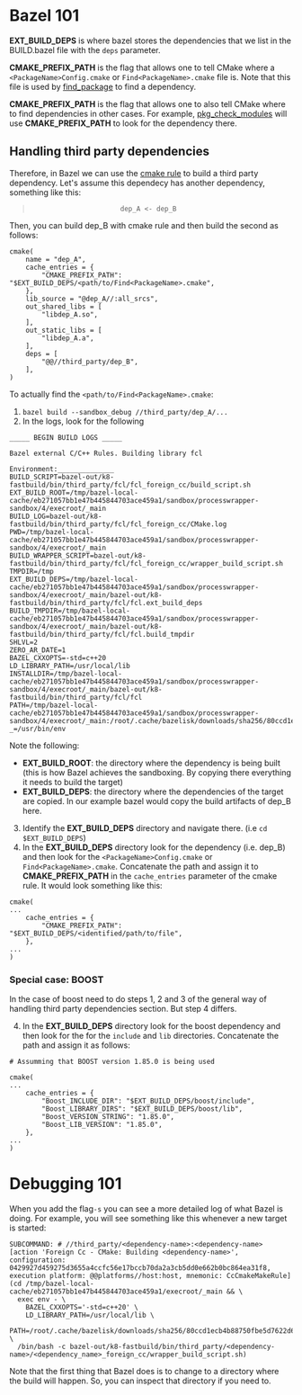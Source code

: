# Bazel 101

**EXT_BUILD_DEPS** is where bazel stores the dependencies that we list in the BUILD.bazel file with the `deps` parameter.

**CMAKE_PREFIX_PATH** is the flag that allows one to tell CMake where a `<PackageName>Config.cmake` or `Find<PackageName>.cmake` file is. Note that this file is used by [find_package](https://cmake.org/cmake/help/latest/command/find_package.html) to find a dependency. 

**CMAKE_PREFIX_PATH** is the flag that allows one to also tell CMake where to find dependencies in other cases. For example,  [pkg_check_modules](https://cmake.org/cmake/help/latest/module/FindPkgConfig.html) will use **CMAKE_PREFIX_PATH** to look for the dependency there.

## Handling third party dependencies

Therefore, in Bazel we can use the [cmake rule](https://github.com/bazel-contrib/rules_foreign_cc/blob/main/docs/README.md#cmake) to build a third party dependency. Let's assume this dependecy has another dependency, something like this:

> 							dep_A <- dep_B

Then, you can build dep_B with cmake rule and then build the second as follows:

```bazel
cmake(
    name = "dep_A",
    cache_entries = {
        "CMAKE_PREFIX_PATH": "$EXT_BUILD_DEPS/<path/to/Find<PackageName>.cmake",
    },
    lib_source = "@dep_A//:all_srcs",
    out_shared_libs = [
        "libdep_A.so",
    ],
    out_static_libs = [
        "libdep_A.a",
    ],
    deps = [
        "@@//third_party/dep_B",
    ],
)
```

To actually find the `<path/to/Find<PackageName>.cmake`:

1. `bazel build --sandbox_debug //third_party/dep_A/...`
2. In the logs, look for the following 

```shell
_____ BEGIN BUILD LOGS _____

Bazel external C/C++ Rules. Building library fcl

Environment:______________
BUILD_SCRIPT=bazel-out/k8-fastbuild/bin/third_party/fcl/fcl_foreign_cc/build_script.sh
EXT_BUILD_ROOT=/tmp/bazel-local-cache/eb271057bb1e47b445844703ace459a1/sandbox/processwrapper-sandbox/4/execroot/_main
BUILD_LOG=bazel-out/k8-fastbuild/bin/third_party/fcl/fcl_foreign_cc/CMake.log
PWD=/tmp/bazel-local-cache/eb271057bb1e47b445844703ace459a1/sandbox/processwrapper-sandbox/4/execroot/_main
BUILD_WRAPPER_SCRIPT=bazel-out/k8-fastbuild/bin/third_party/fcl/fcl_foreign_cc/wrapper_build_script.sh
TMPDIR=/tmp
EXT_BUILD_DEPS=/tmp/bazel-local-cache/eb271057bb1e47b445844703ace459a1/sandbox/processwrapper-sandbox/4/execroot/_main/bazel-out/k8-fastbuild/bin/third_party/fcl/fcl.ext_build_deps
BUILD_TMPDIR=/tmp/bazel-local-cache/eb271057bb1e47b445844703ace459a1/sandbox/processwrapper-sandbox/4/execroot/_main/bazel-out/k8-fastbuild/bin/third_party/fcl/fcl.build_tmpdir
SHLVL=2
ZERO_AR_DATE=1
BAZEL_CXXOPTS=-std=c++20
LD_LIBRARY_PATH=/usr/local/lib
INSTALLDIR=/tmp/bazel-local-cache/eb271057bb1e47b445844703ace459a1/sandbox/processwrapper-sandbox/4/execroot/_main/bazel-out/k8-fastbuild/bin/third_party/fcl/fcl
PATH=/tmp/bazel-local-cache/eb271057bb1e47b445844703ace459a1/sandbox/processwrapper-sandbox/4/execroot/_main:/root/.cache/bazelisk/downloads/sha256/80ccd1ecb4b88750fbe5d7622d67072fddcba9da7808f13356555e480bf67875/bin:/root/.cargo/bin:/usr/local/sbin:/usr/local/bin:/usr/sbin:/usr/bin:/sbin:/bin
_=/usr/bin/env
```

Note the following:

- **EXT_BUILD_ROOT**: the directory where the dependency is being built (this is how Bazel achieves the sandboxing. By copying there everything it needs to build the target)
- **EXT_BUILD_DEPS**: the directory where the dependencies of the target are copied. In our example bazel would copy the build artifacts of dep_B here.

3. Identify the **EXT_BUILD_DEPS** directory and navigate there. (i.e `cd $EXT_BUILD_DEPS`)
4. In the **EXT_BUILD_DEPS** directory look for the dependency (i.e. dep_B) and then look for the `<PackageName>Config.cmake` or `Find<PackageName>.cmake`. Concatenate the path and assign it to **CMAKE_PREFIX_PATH** in the `cache_entries` parameter of the cmake rule. It would look something like this:
```bazel
cmake(
...
	cache_entries = {
		"CMAKE_PREFIX_PATH": "$EXT_BUILD_DEPS/<identified/path/to/file",	
	},
...
)
```

### Special case: BOOST

In the case of boost need to do steps 1, 2 and 3 of the general way of handling third party dependencies section. But step 4 differs.

4. In the **EXT_BUILD_DEPS** directory look for the boost dependency  and then look for the for the `include` and `lib` directories. Concatenate the path and assign it as follows:
```bazel
# Assumming that BOOST version 1.85.0 is being used

cmake(
...
	cache_entries = {
        "Boost_INCLUDE_DIR": "$EXT_BUILD_DEPS/boost/include",
        "Boost_LIBRARY_DIRS": "$EXT_BUILD_DEPS/boost/lib",
        "Boost_VERSION_STRING": "1.85.0",
        "Boost_LIB_VERSION": "1.85.0",
	},
...
)
```
# Debugging  101

When you add  the flag`-s` you can see a more detailed log of what Bazel is doing. For example, you will see something like this whenever a new target is started: 
```
SUBCOMMAND: # //third_party/<dependency-name>:<dependency-name> [action 'Foreign Cc - CMake: Building <dependency-name>', configuration: 0429927d459275d3655a4ccfc56e17bccb70da2a3cb5dd0e662b0bc864ea31f8, execution platform: @@platforms//host:host, mnemonic: CcCmakeMakeRule]
(cd /tmp/bazel-local-cache/eb271057bb1e47b445844703ace459a1/execroot/_main && \
  exec env - \
    BAZEL_CXXOPTS='-std=c++20' \
    LD_LIBRARY_PATH=/usr/local/lib \
    PATH=/root/.cache/bazelisk/downloads/sha256/80ccd1ecb4b88750fbe5d7622d67072fddcba9da7808f13356555e480bf67875/bin:/root/.cargo/bin:/usr/local/sbin:/usr/local/bin:/usr/sbin:/usr/bin:/sbin:/bin \
  /bin/bash -c bazel-out/k8-fastbuild/bin/third_party/<dependency-name>/<dependency_name>_foreign_cc/wrapper_build_script.sh)
```
Note that the first thing that Bazel does is to change to a directory where the build will happen. So, you can inspect that directory if you need to.